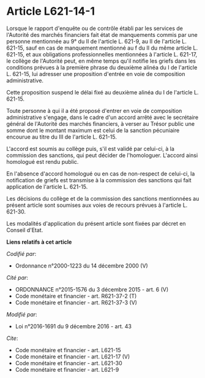 # Article L621-14-1

Lorsque le rapport d'enquête ou de contrôle établi par les services de l'Autorité des marchés financiers fait état de
manquements commis par une personne mentionnée au 9° du II de l'article L. 621-9, au II de l'article L. 621-15, sauf en cas
de manquement mentionné au f du II du même article L. 621-15, et aux obligations professionnelles mentionnées à l'article L.
621-17, le collège de l'Autorité peut, en même temps qu'il notifie les griefs dans les conditions prévues à la première
phrase du deuxième alinéa du I de l'article L. 621-15, lui adresser une proposition d'entrée en voie de composition
administrative. 

Cette proposition suspend le délai fixé au deuxième alinéa du I de l'article L. 621-15. 

Toute personne à qui il a été proposé d'entrer en voie de composition administrative s'engage, dans le cadre d'un accord
arrêté avec le secrétaire général de l'Autorité des marchés financiers, à verser au Trésor public une somme dont le montant
maximum est celui de la sanction pécuniaire encourue au titre du III de l'article L. 621-15. 

L'accord est soumis au collège puis, s'il est validé par celui-ci, à la commission des sanctions, qui peut décider de
l'homologuer. L'accord ainsi homologué est rendu public. 

En l'absence d'accord homologué ou en cas de non-respect de celui-ci, la notification de griefs est transmise à la commission
des sanctions qui fait application de l'article L. 621-15. 

Les décisions du collège et de la commission des sanctions mentionnées au présent article sont soumises aux voies de recours
prévues à l'article L. 621-30. 

Les modalités d'application du présent article sont fixées par décret en Conseil d'Etat.

**Liens relatifs à cet article**

_Codifié par_:

  - Ordonnance n°2000-1223 du 14 décembre 2000 (V)

_Cité par_:

  - ORDONNANCE n°2015-1576 du 3 décembre 2015 - art. 6 (V)
  - Code monétaire et financier - art. R621-37-2 (T)
  - Code monétaire et financier - art. R621-37-3 (V)

_Modifié par_:

  - Loi n°2016-1691 du 9 décembre 2016 - art. 43

_Cite_:

  - Code monétaire et financier - art. L621-15
  - Code monétaire et financier - art. L621-17 (V)
  - Code monétaire et financier - art. L621-30
  - Code monétaire et financier - art. L621-9
